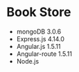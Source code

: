 Book Store
==========

* mongoDB 3.0.6
* Express.js 4.14.0
* Angular.js 1.5.11
* Angular-route 1.5.11
* Node.js